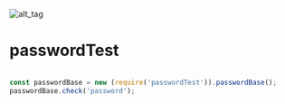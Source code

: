 ![alt_tag](https://travis-ci.com/Soldy/passwordrc.svg?branch=master)

# passwordTest



```javascript

const passwordBase = new (require('passwordTest')).passwordBase();
passwordBase.check('password');

```


